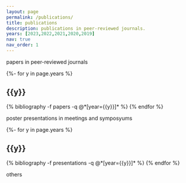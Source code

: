 ```yaml
---
layout: page
permalink: /publications/
title: publications
description: publications in peer-reviewed journals.
years: [2023,2022,2021,2020,2019]
nav: true
nav_order: 1
---
```

papers in peer-reviewed journals
<!-- _pages/publications.md -->
<div class="publications">

{%- for y in page.years %}
  <h2 class="year">{{y}}</h2>
  {% bibliography -f papers -q @*[year={{y}}]* %}
{% endfor %}

</div>


poster presentations in meetings and symposyums
<div class="publications">

{%- for y in page.years %}
  <h2 class="year">{{y}}</h2>
  {% bibliography -f presentations -q @*[year={{y}}]* %}
{% endfor %}

</div>


others
